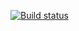 [![Build status](https://ci.appveyor.com/api/projects/status/rpq6yiruds8qcirs?svg=true)](https://ci.appveyor.com/project/VorobevDenis95/ajs-promises-tc6pf)
